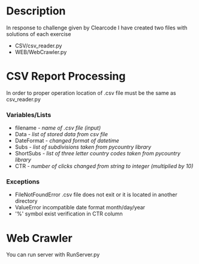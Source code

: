# Description
In response to challenge given by Clearcode I have created two files with solutions of each exercise
* CSV/csv_reader.py
* WEB/WebCrawler.py

# CSV Report Processing
In order to proper operation location of .csv file must be the same as csv_reader.py

### Variables/Lists
* filename - *name of .csv file (input)*
* Data - *list of stored data from csv file*
* DateFormat - *changed format of datetime*
* Subs - *list of subdivisions taken from pycountry library*
* ShortSubs - *list of three letter country codes taken from pycountry library*
* CTR - *number of clicks changed from string to integer (multiplied by 10)*

### Exceptions
* FileNotFoundError .csv file does not exit or it is located in another directory
* ValueError incompatible date format month/day/year
* '%' symbol exist verification in CTR column

# Web Crawler 
You can run server with RunServer.py

